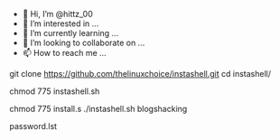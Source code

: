 - 👋 Hi, I’m @hittz_00
- 👀 I’m interested in ...
- 🌱 I’m currently learning ...
- 💞️ I’m looking to collaborate on ...
- 📫 How to reach me ...

<!---
hfdelux9132/hfdelux9132 is a ✨ special ✨ repository because its `README.md` (this file) appears on your GitHub profile.
You can click the Preview link to take a look at your changes.
--->
git clone https://github.com/thelinuxchoice/instashell.git
cd instashell/

chmod 775 instashell.sh

chmod 775 install.s
./instashell.sh
blogshacking

password.lst


